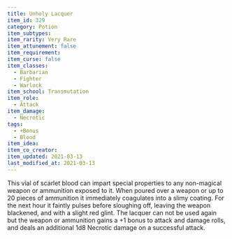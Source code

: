 ```yaml
---
title: Unholy Lacquer
item_id: 329
category: Potion
item_subtypes: 
item_rarity: Very Rare
item_attunement: false
item_requirement: 
item_curse: false
item_classes: 
  - Barbarian
  - Fighter
  - Warlock
item_school: Transmutation
item_role: 
  - Attack
item_damage: 
  - Necrotic
tags:
  - +Bonus
  - Blood
item_idea: 
item_co_creator: 
item_updated: 2021-03-13
last_modified_at: 2021-03-13
---
```


This vial of scarlet blood can impart special properties to any non-magical weapon or ammunition exposed to it. When poured over a weapon or up to 20 pieces of ammunition it immediately coagulates into a slimy coating. For the next hour it faintly pulses before sloughing off, leaving the weapon blackened, and with a slight red glint. The lacquer can not be used again but the weapon or ammunition gains a +1 bonus to attack and damage rolls, and deals an additional 1d8 Necrotic damage on a successful attack.
